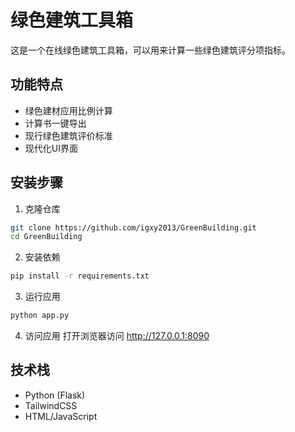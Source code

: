# 绿色建筑工具箱

这是一个在线绿色建筑工具箱，可以用来计算一些绿色建筑评分项指标。

## 功能特点

- 绿色建材应用比例计算
- 计算书一键导出
- 现行绿色建筑评价标准
- 现代化UI界面

## 安装步骤

1. 克隆仓库

```bash
git clone https://github.com/igxy2013/GreenBuilding.git
cd GreenBuilding
```

2. 安装依赖

```bash
pip install -r requirements.txt
```

3. 运行应用

```bash
python app.py
```

4. 访问应用
   打开浏览器访问 http://127.0.0.1:8090

## 技术栈

- Python (Flask)
- TailwindCSS
- HTML/JavaScript

